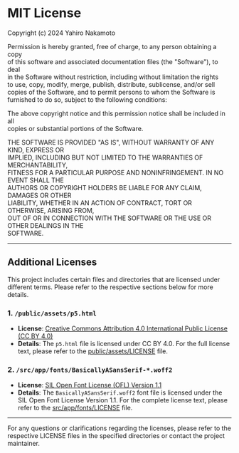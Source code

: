 # MIT License

Copyright (c) 2024 Yahiro Nakamoto

Permission is hereby granted, free of charge, to any person obtaining a copy  
of this software and associated documentation files (the "Software"), to deal  
in the Software without restriction, including without limitation the rights  
to use, copy, modify, merge, publish, distribute, sublicense, and/or sell  
copies of the Software, and to permit persons to whom the Software is  
furnished to do so, subject to the following conditions:

The above copyright notice and this permission notice shall be included in all  
copies or substantial portions of the Software.

THE SOFTWARE IS PROVIDED "AS IS", WITHOUT WARRANTY OF ANY KIND, EXPRESS OR  
IMPLIED, INCLUDING BUT NOT LIMITED TO THE WARRANTIES OF MERCHANTABILITY,  
FITNESS FOR A PARTICULAR PURPOSE AND NONINFRINGEMENT. IN NO EVENT SHALL THE  
AUTHORS OR COPYRIGHT HOLDERS BE LIABLE FOR ANY CLAIM, DAMAGES OR OTHER  
LIABILITY, WHETHER IN AN ACTION OF CONTRACT, TORT OR OTHERWISE, ARISING FROM,  
OUT OF OR IN CONNECTION WITH THE SOFTWARE OR THE USE OR OTHER DEALINGS IN THE  
SOFTWARE.

---

## Additional Licenses

This project includes certain files and directories that are licensed under different terms. Please refer to the respective sections below for more details.

### 1. `/public/assets/p5.html`

- **License**: [Creative Commons Attribution 4.0 International Public License (CC BY 4.0)](https://creativecommons.org/licenses/by/4.0/)
- **Details**: The `p5.html` file is licensed under CC BY 4.0. For the full license text, please refer to the [public/assets/LICENSE](./public/assets/LICENSE) file.

### 2. `/src/app/fonts/BasicallyASansSerif-*.woff2`

- **License**: [SIL Open Font License (OFL) Version 1.1](https://scripts.sil.org/OFL)
- **Details**: The `BasicallyASansSerif.woff2` font file is licensed under the SIL Open Font License Version 1.1. For the complete license text, please refer to the [src/app/fonts/LICENSE](./src/app/fonts/LICENSE) file.

---

For any questions or clarifications regarding the licenses, please refer to the respective LICENSE files in the specified directories or contact the project maintainer.

